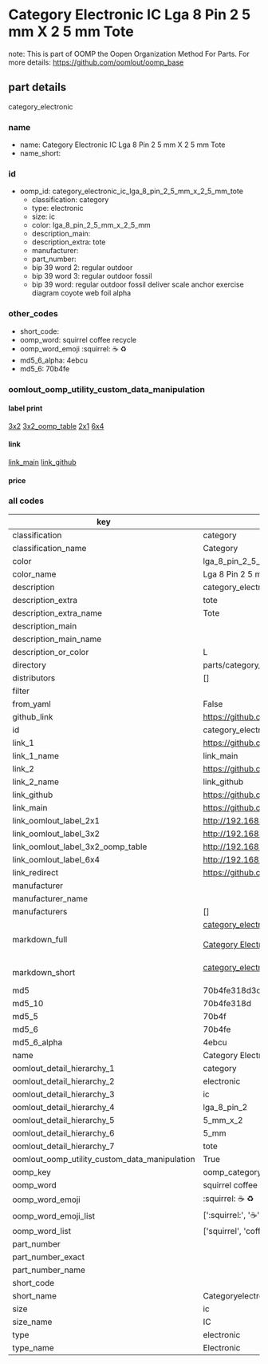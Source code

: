 # Category Electronic IC Lga 8 Pin 2 5 mm X 2 5 mm Tote  

note: This is part of OOMP the Oopen Organization Method For Parts. For more details: https://github.com/oomlout/oomp_base

##  part details
  



category_electronic



### name
* name: Category Electronic IC Lga 8 Pin 2 5 mm X 2 5 mm Tote
* name_short: 
### id
* oomp_id: category_electronic_ic_lga_8_pin_2_5_mm_x_2_5_mm_tote
  * classification: category
  * type: electronic
  * size: ic
  * color: lga_8_pin_2_5_mm_x_2_5_mm
  * description_main: 
  * description_extra: tote
  * manufacturer: 
  * part_number: 
  * bip 39 word 2: regular outdoor
  * bip 39 word 3: regular outdoor fossil
  * bip 39 word: regular outdoor fossil deliver scale anchor exercise diagram coyote web foil alpha

### other_codes
* short_code: 
* oomp_word: squirrel coffee recycle
* oomp_word_emoji :squirrel: :coffee: :recycle:
* md5_6_alpha: 4ebcu
* md5_6: 70b4fe






### oomlout_oomp_utility_custom_data_manipulation
#### label print
[3x2](http://192.168.1.245:1112/?label=oomp%204ebcu)
[3x2_oomp_table](http://192.168.1.108:1112/?label=oomp%204ebcu)
[2x1](http://192.168.1.242:1112/?label=oomp%204ebcu)
[6x4](http://192.168.1.55:1112/?label=oomp%204ebcu)    

#### link

[link_main](https://github.com/oomlout/oomlout_oomp_version_1_messy/tree/main/parts/category_electronic_ic_lga_8_pin_2_5_mm_x_2_5_mm_tote) [link_github](https://github.com/oomlout/oomlout_oomp_version_1_messy/tree/main/parts/category_electronic_ic_lga_8_pin_2_5_mm_x_2_5_mm_tote)                             

#### price







### all codes 
| key | value |  
| --- | --- |  
| classification | category |  
| classification_name | Category |  
| color | lga_8_pin_2_5_mm_x_2_5_mm |  
| color_name | Lga 8 Pin 2 5 mm X 2 5 mm |  
| description | category_electronic |  
| description_extra | tote |  
| description_extra_name | Tote |  
| description_main |  |  
| description_main_name |  |  
| description_or_color | L  |  
| directory | parts/category_electronic_ic_lga_8_pin_2_5_mm_x_2_5_mm_tote |  
| distributors | [] |  
| filter |  |  
| from_yaml | False |  
| github_link | https://github.com/oomlout/oomlout_oomp_part_src/tree/main/parts/category_electronic_ic_lga_8_pin_2_5_mm_x_2_5_mm_tote |  
| id | category_electronic_ic_lga_8_pin_2_5_mm_x_2_5_mm_tote |  
| link_1 | https://github.com/oomlout/oomlout_oomp_version_1_messy/tree/main/parts/category_electronic_ic_lga_8_pin_2_5_mm_x_2_5_mm_tote |  
| link_1_name | link_main |  
| link_2 | https://github.com/oomlout/oomlout_oomp_version_1_messy/tree/main/parts/category_electronic_ic_lga_8_pin_2_5_mm_x_2_5_mm_tote |  
| link_2_name | link_github |  
| link_github | https://github.com/oomlout/oomlout_oomp_version_1_messy/tree/main/parts/category_electronic_ic_lga_8_pin_2_5_mm_x_2_5_mm_tote |  
| link_main | https://github.com/oomlout/oomlout_oomp_version_1_messy/tree/main/parts/category_electronic_ic_lga_8_pin_2_5_mm_x_2_5_mm_tote |  
| link_oomlout_label_2x1 | http://192.168.1.242:1112/?label=oomp%204ebcu |  
| link_oomlout_label_3x2 | http://192.168.1.245:1112/?label=oomp%204ebcu |  
| link_oomlout_label_3x2_oomp_table | http://192.168.1.108:1112/?label=oomp%204ebcu |  
| link_oomlout_label_6x4 | http://192.168.1.55:1112/?label=oomp%204ebcu |  
| link_redirect | https://github.com/oomlout/oomlout_oomp_version_1_messy/tree/main/parts/category_electronic_ic_lga_8_pin_2_5_mm_x_2_5_mm_tote |  
| manufacturer |  |  
| manufacturer_name |  |  
| manufacturers | [] |  
| markdown_full | [category_electronic_ic_lga_8_pin_2_5_mm_x_2_5_mm_tote](none)<br>[](none)<br>[Category Electronic Ic Lga 8 Pin 2 5 Mm X 2 5 Mm Tote](none)<br><br> |  
| markdown_short | [category_electronic_ic_lga_8_pin_2_5_mm_x_2_5_mm_tote](none)<br><br> |  
| md5 | 70b4fe318d3ce9e821e003a0b7e74da6 |  
| md5_10 | 70b4fe318d |  
| md5_5 | 70b4f |  
| md5_6 | 70b4fe |  
| md5_6_alpha | 4ebcu |  
| name | Category Electronic IC Lga 8 Pin 2 5 mm X 2 5 mm Tote |  
| oomlout_detail_hierarchy_1 | category |  
| oomlout_detail_hierarchy_2 | electronic |  
| oomlout_detail_hierarchy_3 | ic |  
| oomlout_detail_hierarchy_4 | lga_8_pin_2 |  
| oomlout_detail_hierarchy_5 | 5_mm_x_2 |  
| oomlout_detail_hierarchy_6 | 5_mm |  
| oomlout_detail_hierarchy_7 | tote |  
| oomlout_oomp_utility_custom_data_manipulation | True |  
| oomp_key | oomp_category_electronic_ic_lga_8_pin_2_5_mm_x_2_5_mm_tote |  
| oomp_word | squirrel coffee recycle |  
| oomp_word_emoji | :squirrel: :coffee: :recycle: |  
| oomp_word_emoji_list | [':squirrel:', ':coffee:', ':recycle:'] |  
| oomp_word_list | ['squirrel', 'coffee', 'recycle'] |  
| part_number |  |  
| part_number_exact |  |  
| part_number_name |  |  
| short_code |  |  
| short_name | Categoryelectronic |  
| size | ic |  
| size_name | IC |  
| type | electronic |  
| type_name | Electronic |  
